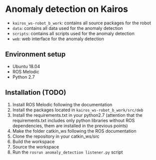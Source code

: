 # Anomaly detection on Kairos
- `kairos_ws-robot_b_work`: contains all source packages for the robot
- `data`: contains all data used for the anomaly detection
- `scripts`: contains all scripts used for the anomaly detection
- `web`: web interface for the anomaly detection

## Environment setup
- Ubuntu 18.04
- ROS Melodic
- Python 2.7

## Installation (TODO)
1. Install ROS Melodic following the documentation
2. Install the packages located in `kairos_ws-robot_b_work/src/deb` 
3. Install the requirements.txt in your python2.7 (attention that the requirements.txt includes only python libraries without ROS dependencies, them are installed in the previous points)
4. Make the folder catkin_ws following the ROS documentation
5. Clone the repository in your catkin_ws/src
6. Build the workspace
7. Source the workspace
8. Run the `rosrun anomaly_detection listener.py` script
 
